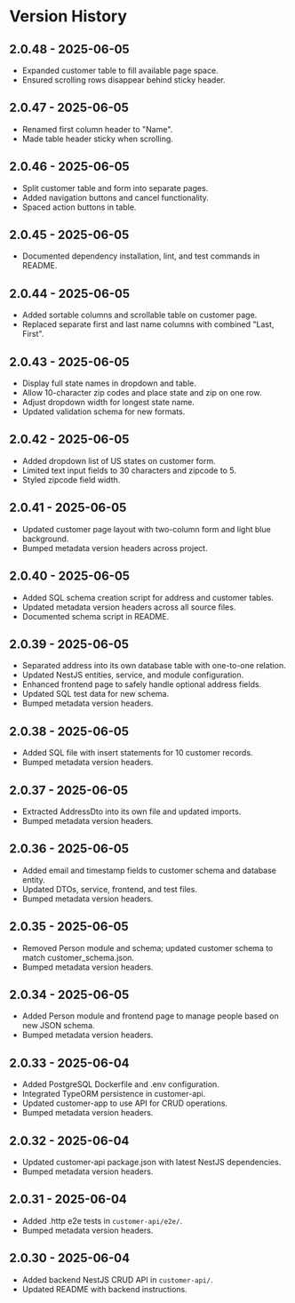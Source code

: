 # Version History
## 2.0.48 - 2025-06-05
- Expanded customer table to fill available page space.
- Ensured scrolling rows disappear behind sticky header.

## 2.0.47 - 2025-06-05
- Renamed first column header to "Name".
- Made table header sticky when scrolling.

## 2.0.46 - 2025-06-05
- Split customer table and form into separate pages.
- Added navigation buttons and cancel functionality.
- Spaced action buttons in table.

## 2.0.45 - 2025-06-05
- Documented dependency installation, lint, and test commands in README.

## 2.0.44 - 2025-06-05
- Added sortable columns and scrollable table on customer page.
- Replaced separate first and last name columns with combined "Last, First".

## 2.0.43 - 2025-06-05
- Display full state names in dropdown and table.
- Allow 10-character zip codes and place state and zip on one row.
- Adjust dropdown width for longest state name.
- Updated validation schema for new formats.

## 2.0.42 - 2025-06-05
- Added dropdown list of US states on customer form.
- Limited text input fields to 30 characters and zipcode to 5.
- Styled zipcode field width.

## 2.0.41 - 2025-06-05
- Updated customer page layout with two-column form and light blue background.
- Bumped metadata version headers across project.


## 2.0.40 - 2025-06-05
- Added SQL schema creation script for address and customer tables.
- Updated metadata version headers across all source files.
- Documented schema script in README.

## 2.0.39 - 2025-06-05
- Separated address into its own database table with one-to-one relation.
- Updated NestJS entities, service, and module configuration.
- Enhanced frontend page to safely handle optional address fields.
- Updated SQL test data for new schema.
- Bumped metadata version headers.

## 2.0.38 - 2025-06-05
- Added SQL file with insert statements for 10 customer records.
- Bumped metadata version headers.

## 2.0.37 - 2025-06-05
- Extracted AddressDto into its own file and updated imports.
- Bumped metadata version headers.
## 2.0.36 - 2025-06-05
- Added email and timestamp fields to customer schema and database entity.
- Updated DTOs, service, frontend, and test files.
- Bumped metadata version headers.
## 2.0.35 - 2025-06-05
- Removed Person module and schema; updated customer schema to match customer_schema.json.
- Bumped metadata version headers.
## 2.0.34 - 2025-06-05
- Added Person module and frontend page to manage people based on new JSON schema.
- Bumped metadata version headers.
## 2.0.33 - 2025-06-04
- Added PostgreSQL Dockerfile and .env configuration.
- Integrated TypeORM persistence in customer-api.
- Updated customer-app to use API for CRUD operations.
- Bumped metadata version headers.
## 2.0.32 - 2025-06-04
- Updated customer-api package.json with latest NestJS dependencies.
- Bumped metadata version headers.


## 2.0.31 - 2025-06-04
- Added .http e2e tests in `customer-api/e2e/`.
- Bumped metadata version headers.

## 2.0.30 - 2025-06-04
- Added backend NestJS CRUD API in `customer-api/`.
- Updated README with backend instructions.
